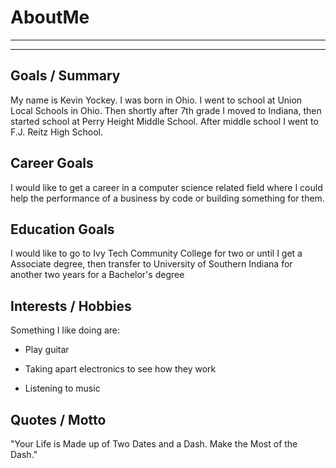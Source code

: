 # AboutMe
---
---
## Goals / Summary

My name is Kevin Yockey. I was born in Ohio. I went to school at Union Local Schools in Ohio. Then shortly after 7th grade I moved to Indiana, then started school at Perry Height Middle School. After middle school I went to F.J. Reitz High School.

Career Goals
-

I would like to get a career in a computer science related field where I could help the performance of a business by code or building something for them.

Education Goals
-

I would like to go to Ivy Tech Community College for two or until I get a Associate degree, then transfer to University of Southern Indiana for another two years for a Bachelor's degree

## Interests / Hobbies

Something I like doing are:

* Play guitar

* Taking apart electronics to see how they work

* Listening to music

## Quotes / Motto
"Your Life is Made up of Two Dates and a Dash. Make the Most of the Dash."











